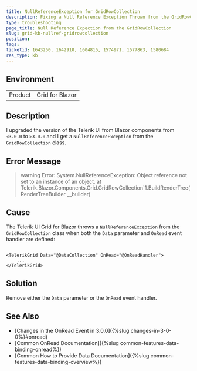 ```yaml
---
title: NullReferenceException for GridRowCollection
description: Fixing a Null Reference Exception Thrown from the GridRowCollection.
type: troubleshooting
page_title: Null Reference Expection from the GridRowCollection
slug: grid-kb-nullref-gridrowcollection
position: 
tags: 
ticketid: 1643250, 1642910, 1604815, 1574971, 1577863, 1580684
res_type: kb
---
```


## Environment
<table>
	<tbody>
		<tr>
			<td>Product</td>
			<td>Grid for Blazor</td>
		</tr>
	</tbody>
</table>


## Description

I upgraded the version of the Telerik UI from Blazor components from `<3.0.0` to `>3.0.0` and I get a `NullReferenceException` from the `GridRowCollection` class.

## Error Message

>warning Error: System.NullReferenceException: Object reference not set to an instance of an object.
   at Telerik.Blazor.Components.Grid.GridRowCollection`1.BuildRenderTree(RenderTreeBuilder __builder)

## Cause

The Telerik UI Grid for Blazor throws a `NullReferenceException` from the `GridRowCollection` class when both the `Data` parameter and `OnRead` event handler are defined:

````CSHTML

<TelerikGrid Data="@DataCollection" OnRead="@OnReadHandler">
    ...
</TelerikGrid>
````

## Solution

Remove either the `Data` parameter or the `OnRead` event handler.

## See Also

* [Changes in the OnRead Event in 3.0.0]({%slug changes-in-3-0-0%}#onread)
* [Common OnRead Documentation]({%slug common-features-data-binding-onread%})
* [Common How to Provide Data Documentation]({%slug common-features-data-binding-overview%})

